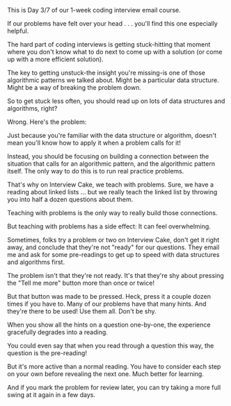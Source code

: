 This is Day 3/7 of our 1-week coding interview email course.

If our problems have felt over your head . . . you'll find this one especially helpful.

The hard part of coding interviews is getting stuck-hitting that moment where you don't know what to do next to come up with a solution (or come up with a more efficient solution).

The key to getting unstuck-the insight you're missing-is one of those algorithmic patterns we talked about. Might be a particular data structure. Might be a way of breaking the problem down.

So to get stuck less often, you should read up on lots of data structures and algorithms, right?

Wrong. Here's the problem:

Just because you're familiar with the data structure or algorithm, doesn't mean you'll know how to apply it when a problem calls for it!

Instead, you should be focusing on building a connection between the situation that calls for an algorithmic pattern, and the algorithmic pattern itself. The only way to do this is to run real practice problems.

That's why on Interview Cake, we teach with problems. Sure, we have a reading about linked lists ... but we really teach the linked list by throwing you into half a dozen questions about them.

Teaching with problems is the only way to really build those connections.

But teaching with problems has a side effect: It can feel overwhelming.

Sometimes, folks try a problem or two on Interview Cake, don't get it right away, and conclude that they're not "ready" for our questions. They email me and ask for some pre-readings to get up to speed with data structures and algorithms first.

The problem isn't that they're not ready. It's that they're shy about pressing the "Tell me more" button more than once or twice!

But that button was made to be pressed. Heck, press it a couple dozen times if you have to. Many of our problems have that many hints. And they're there to be used! Use them all. Don't be shy.

When you show all the hints on a question one-by-one, the experience gracefully degrades into a reading.

You could even say that when you read through a question this way, the question is the pre-reading!

But it's more active than a normal reading. You have to consider each step on your own before revealing the next one. Much better for learning.

And if you mark the problem for review later, you can try taking a more full swing at it again in a few days.
